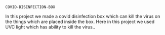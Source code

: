                                                                                      COVID-DISINFECTION-BOX
In this project we made a covid disinfection box which can kill the virus on the things which are placed inside the box. Here in this project we used UVC light which has ability to kill the virus..
